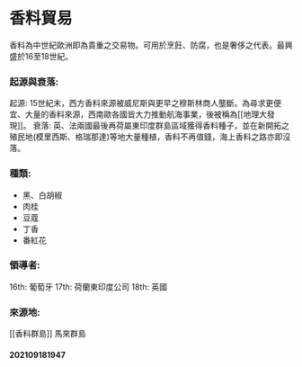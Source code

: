 # 香料貿易

香料為中世紀歐洲即為貴重之交易物。可用於烹飪、防腐，也是奢侈之代表。最興盛於16至18世紀。

### 起源與衰落:
起源: 15世紀末，西方香料來源被威尼斯與更早之穆斯林商人壟斷。為尋求更便宜、大量的香料來源，西南歐各國皆大力推動航海事業，後被稱為[[地理大發現]]。
衰落: 英、法兩國最後再荷屬東印度群島區域獲得香料種子，並在新開拓之殖民地(模里西斯、格瑞那達)等地大量種植，香料不再值錢，海上香料之路亦即沒落。
### 種類:
- 黑、白胡椒
- 肉桂
- 豆蔻
- 丁香
- 番紅花
### 領導者:
16th: 葡萄牙
17th: 荷蘭東印度公司
18th: 英國
### 來源地:
[[香料群島]]
馬來群島

#### 202109181947